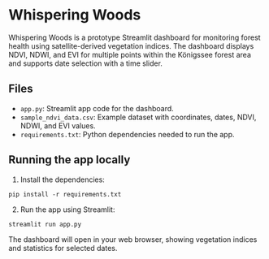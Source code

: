 # Whispering Woods

Whispering Woods is a prototype Streamlit dashboard for monitoring forest health using satellite-derived vegetation indices. The dashboard displays NDVI, NDWI, and EVI for multiple points within the Königssee forest area and supports date selection with a time slider.

## Files

- `app.py`: Streamlit app code for the dashboard.
- `sample_ndvi_data.csv`: Example dataset with coordinates, dates, NDVI, NDWI, and EVI values.
- `requirements.txt`: Python dependencies needed to run the app.

## Running the app locally

1. Install the dependencies:

```
pip install -r requirements.txt
```

2. Run the app using Streamlit:

```
streamlit run app.py
```

The dashboard will open in your web browser, showing vegetation indices and statistics for selected dates.
